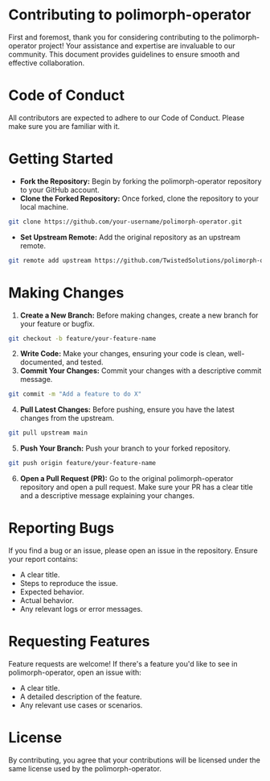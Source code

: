 # Contributing to polimorph-operator
First and foremost, thank you for considering contributing to the polimorph-operator project! Your assistance and expertise are invaluable to our community. This document provides guidelines to ensure smooth and effective collaboration.

# Code of Conduct
All contributors are expected to adhere to our Code of Conduct. Please make sure you are familiar with it.

# Getting Started
- **Fork the Repository:** Begin by forking the polimorph-operator repository to your GitHub account.
- **Clone the Forked Repository:** Once forked, clone the repository to your local machine.
```bash
git clone https://github.com/your-username/polimorph-operator.git
```
- **Set Upstream Remote:** Add the original repository as an upstream remote.
```bash
git remote add upstream https://github.com/TwistedSolutions/polimorph-operator.git
```

# Making Changes
1. **Create a New Branch:** Before making changes, create a new branch for your feature or bugfix.
```bash
git checkout -b feature/your-feature-name
```
2. **Write Code:** Make your changes, ensuring your code is clean, well-documented, and tested.
3. **Commit Your Changes:** Commit your changes with a descriptive commit message.
```bash
git commit -m "Add a feature to do X"
```
4. **Pull Latest Changes:** Before pushing, ensure you have the latest changes from the upstream.
```bash
git pull upstream main
```
5. **Push Your Branch:** Push your branch to your forked repository.
```bash
git push origin feature/your-feature-name
```
6. **Open a Pull Request (PR):** Go to the original polimorph-operator repository and open a pull request. Make sure your PR has a clear title and a descriptive message explaining your changes.

# Reporting Bugs
If you find a bug or an issue, please open an issue in the repository. Ensure your report contains:

- A clear title.
- Steps to reproduce the issue.
- Expected behavior.
- Actual behavior.
- Any relevant logs or error messages.

# Requesting Features
Feature requests are welcome! If there's a feature you'd like to see in polimorph-operator, open an issue with:

- A clear title.
- A detailed description of the feature.
- Any relevant use cases or scenarios.

# License
By contributing, you agree that your contributions will be licensed under the same license used by the polimorph-operator.